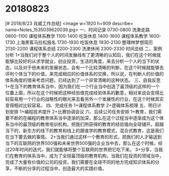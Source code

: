 # 20180823

[# 2018/8/23 肖威工作总结]
<image w=1920 h=909 describe= name=Notes_1535039620039.jpg>
一、时间记录
0730-0800 洗漱走路
0800-1100 课程体系教学
1100-1400 吃饭休息
1400-1600 课程体系教学
1600-1730 上海黑客马拉松报名
1730-1930 吃饭休息
1930-2130 整理林梦想简历
2130-2200 课程体系总结
2200-2300 洗漱休闲
2300-2330  时间总结
二、案例分析
1+当我们对于整个人的时间发展线有了更清晰的认知后，我们在这个时候就能够比较好的从求学就业，创业投资，生活的角度，来去分析一个人的当下的状态，以及对于他未来的发展状态，会有一个比较清晰的判断，在这个时候就能够去评判个体当下的价值，来完成相应的价值体系的交换，所以说，在判断人的价值的体系角度的很来考虑问题，已经达到了一个非常清晰的这种状态。
三、自我反思
1+在当下的教育体系当中，因为我们在一个行业当中创造了最顶级的这样的一个位置上面，所以在这个时候把这种经验值完成经验体系的歉意，相对来说会变得比较容易用一个行业的战略性的眼光来去看另外一个发展性的行业，在这个时候其实变得相对比较容易。
四、完成任务
1+课程体系教学
2+逻辑体系梳理
五、明日计划安排
1+编程技术提升
2+比赛协调会议
六、后续公司任务安排
1+教育，我们需要不断的在编程的教育体系当中逐渐的加深，那么在这个过程当中逐渐成为这个体系当中的最顶级的教育培训机构，把我们所获得的教育的经验值向全球铺开。超越当下的，新东方的线下的教育和线上的跟谁学的教育模式，混合式教育，这是我们在当下要去做的事情。
2+当我们通过这样一个教育的形式，把我们的人才输送到当下的互联网的世界500强和未来世界500强的企业当中去，那么在这个时候，经过20年时间的迭代，我们就能够将整个互联网的世界把它吃下来。
3+分享，当我们在教育的体系当中，成为了全球最顶级的教育机构，当我们在投资的领域当中，完成了大量有价值的公司的投资，我们需要在全球不同的地方完成知识体系的分享，不断的分享的过程当中，创造最大的实践价值。
